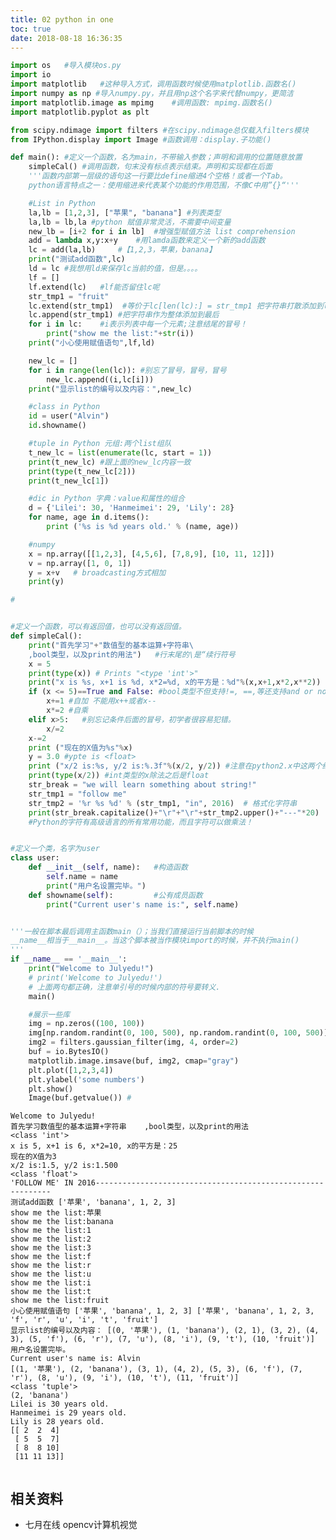 ```yaml
---
title: 02 python in one
toc: true
date: 2018-08-18 16:36:35
---
```



```python
import os   #导入模块os.py
import io
import matplotlib   #这种导入方式，调用函数时候使用matplotlib.函数名()
import numpy as np #导入numpy.py，并且用np这个名字来代替numpy，更简洁
import matplotlib.image as mpimg    #调用函数: mpimg.函数名()
import matplotlib.pyplot as plt

from scipy.ndimage import filters #在scipy.ndimage总仅载入filters模块
from IPython.display import Image #函数调用：display.子功能()

```


```python
def main(): #定义一个函数，名为main，不带输入参数；声明和调用的位置随意放置
    simpleCal() #调用函数，句末没有标点表示结束。声明和实现都在后面
    '''函数内部第一层级的语句这一行要比define缩进4个空格！或者一个Tab。
    python语言特点之一：使用缩进来代表某个功能的作用范围，不像C中用”{}“'''

    #List in Python
    la,lb = [1,2,3], ["苹果", "banana"] #列表类型
    la,lb = lb,la #python 赋值非常灵活，不需要中间变量
    new_lb = [i+2 for i in lb]  #增强型赋值方法 list comprehension
    add = lambda x,y:x+y    #用lamda函数来定义一个新的add函数
    lc = add(la,lb)     #【1,2,3，苹果，banana】
    print("测试add函数",lc)
    ld = lc #我想用ld来保存lc当前的值，但是。。。。
    lf = []
    lf.extend(lc)   #lf能否留住lc呢
    str_tmp1 = "fruit"
    lc.extend(str_tmp1)  #等价于lc[len(lc):] = str_tmp1 把字符串打散添加到list末尾
    lc.append(str_tmp1) #把字符串作为整体添加到最后
    for i in lc:    #i表示列表中每一个元素;注意结尾的冒号！
        print("show me the list:"+str(i))
    print("小心使用赋值语句",lf,ld)

    new_lc = []
    for i in range(len(lc)): #别忘了冒号，冒号，冒号
        new_lc.append((i,lc[i]))
    print("显示list的编号以及内容：",new_lc)

    #class in Python
    id = user("Alvin")
    id.showname()

    #tuple in Python 元组:两个list组队
    t_new_lc = list(enumerate(lc, start = 1))
    print(t_new_lc) #跟上面的new_lc内容一致
    print(type(t_new_lc[2]))
    print(t_new_lc[1])

    #dic in Python 字典：value和属性的组合
    d = {'Lilei': 30, 'Hanmeimei': 29, 'Lily': 28}
    for name, age in d.items():
        print ('%s is %d years old.' % (name, age))

    #numpy
    x = np.array([[1,2,3], [4,5,6], [7,8,9], [10, 11, 12]])
    v = np.array([1, 0, 1])
    y = x+v   # broadcasting方式相加
    print(y)

#
```


```python

#定义一个函数，可以有返回值，也可以没有返回值。
def simpleCal():
    print("首先学习"+"数值型的基本运算+字符串\
    ,bool类型，以及print的用法")   #行末尾的\是“续行符号
    x = 5
    print(type(x)) # Prints "<type 'int'>"
    print("x is %s, x+1 is %d, x*2=%d, x的平方是：%d"%(x,x+1,x*2,x**2))
    if (x <= 5)==True and False: #bool类型不但支持!=, ==,等还支持and or not的表达
        x+=1 #自加 不能用x++或者x--
        x*=2 #自乘
    elif x>5:   #别忘记条件后面的冒号，初学者很容易犯错。
        x/=2
    x-=2
    print ("现在的X值为%s"%x)
    y = 3.0 #ypte is <float>
    print ("x/2 is:%s, y/2 is:%.3f"%(x/2, y/2)) #注意在python2.x中这两个结果不同
    print(type(x/2)) #int类型的x除法之后是float
    str_break = "we will learn something about string!"
    str_tmp1 = "follow me"
    str_tmp2 = '%r %s %d' % (str_tmp1, "in", 2016)  # 格式化字符串
    print(str_break.capitalize()+"\r"+"\r"+str_tmp2.upper()+"---"*20)
    #Python的字符有高级语言的所有常用功能，而且字符可以做乘法！

```


```python

#定义一个类，名字为user
class user:
    def __init__(self, name):   #构造函数
        self.name = name
        print("用户名设置完毕。")
    def showname(self):         #公有成员函数
        print("Current user's name is:", self.name)

```


```python

'''一般在脚本最后调用主函数main（）；当我们直接运行当前脚本的时候
__name__相当于__main__。当这个脚本被当作模块import的时候，并不执行main()
'''
if __name__ == '__main__':
    print("Welcome to Julyedu!")
    # print('Welcome to Julyedu!')
    # 上面两句都正确，注意单引号的时候内部的符号要转义.
    main()

    #展示一些库
    img = np.zeros((100, 100))
    img[np.random.randint(0, 100, 500), np.random.randint(0, 100, 500)] = 255
    img2 = filters.gaussian_filter(img, 4, order=2)
    buf = io.BytesIO()
    matplotlib.image.imsave(buf, img2, cmap="gray")
    plt.plot([1,2,3,4])
    plt.ylabel('some numbers')
    plt.show()
    Image(buf.getvalue()) #
```

    Welcome to Julyedu!
    首先学习数值型的基本运算+字符串    ,bool类型，以及print的用法
    <class 'int'>
    x is 5, x+1 is 6, x*2=10, x的平方是：25
    现在的X值为3
    x/2 is:1.5, y/2 is:1.500
    <class 'float'>
    'FOLLOW ME' IN 2016------------------------------------------------------------
    测试add函数 ['苹果', 'banana', 1, 2, 3]
    show me the list:苹果
    show me the list:banana
    show me the list:1
    show me the list:2
    show me the list:3
    show me the list:f
    show me the list:r
    show me the list:u
    show me the list:i
    show me the list:t
    show me the list:fruit
    小心使用赋值语句 ['苹果', 'banana', 1, 2, 3] ['苹果', 'banana', 1, 2, 3, 'f', 'r', 'u', 'i', 't', 'fruit']
    显示list的编号以及内容： [(0, '苹果'), (1, 'banana'), (2, 1), (3, 2), (4, 3), (5, 'f'), (6, 'r'), (7, 'u'), (8, 'i'), (9, 't'), (10, 'fruit')]
    用户名设置完毕。
    Current user's name is: Alvin
    [(1, '苹果'), (2, 'banana'), (3, 1), (4, 2), (5, 3), (6, 'f'), (7, 'r'), (8, 'u'), (9, 'i'), (10, 't'), (11, 'fruit')]
    <class 'tuple'>
    (2, 'banana')
    Lilei is 30 years old.
    Hanmeimei is 29 years old.
    Lily is 28 years old.
    [[ 2  2  4]
     [ 5  5  7]
     [ 8  8 10]
     [11 11 13]]

```python

```






## 相关资料

- 七月在线 opencv计算机视觉
